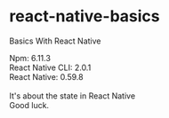 # react-native-basics
Basics With React Native

Npm: 6.11.3<br>
React Native CLI: 2.0.1<br>
React Native: 0.59.8<br>
<br>
It's about the state in React Native
<br>
Good luck.<br>
